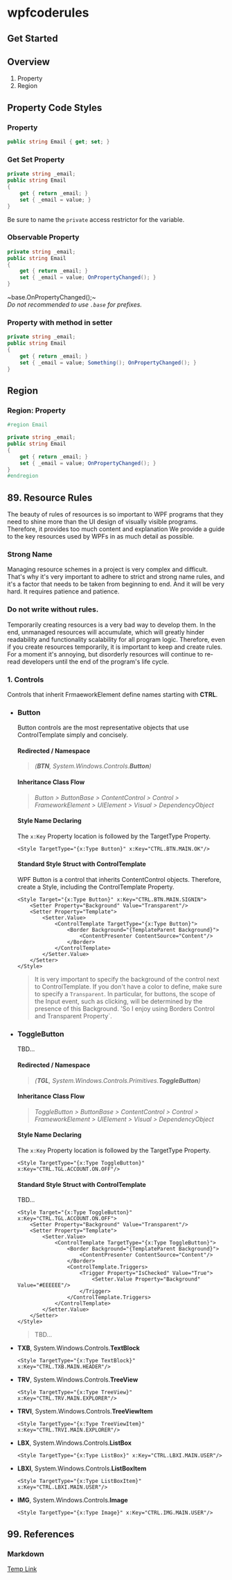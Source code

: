 # wpfcoderules

## Get Started
## Overview
1. Property
2. Region
## Property Code Styles

### Property
```csharp
public string Email { get; set; }
```

### Get Set Property
```csharp
private string _email;
public string Email 
{ 
    get { return _email; } 
    set { _email = value; } 
}
```
Be sure to name the `private` access restrictor for the variable.
### Observable Property
```csharp
private string _email;
public string Email 
{ 
    get { return _email; } 
    set { _email = value; OnPropertyChanged(); } 
}
```
~base.OnPropertyChanged();~   
*Do not recommended to use `.base` for prefixes.*

### Property with method in setter
```csharp
private string _email;
public string Email 
{ 
    get { return _email; } 
    set { _email = value; Something(); OnPropertyChanged(); } 
}
```

## Region

### Region: Property
```csharp
#region Email

private string _email;
public string Email
{
    get { return _email; }
    set { _email = value; OnPropertyChanged(); }
}
#endregion
```

## 89. Resource Rules
The beauty of rules of resources is so important to WPF programs that they need to shine more than the UI design of visually visible programs. Therefore, it provides too much content and explanation We provide a guide to the key resources used by WPFs in as much detail as possible.
### Strong Name
Managing resource schemes in a project is very complex and difficult. That's why it's very important to adhere to strict and strong name rules, and it's a factor that needs to be taken from beginning to end. And it will be very hard. It requires patience and patience.
### Do not write without rules.
Temporarily creating resources is a very bad way to develop them. In the end, unmanaged resources will accumulate, which will greatly hinder readability and functionality scalability for all program logic. Therefore, even if you create resources temporarily, it is important to keep and create rules. For a moment it's annoying, but disorderly resources will continue to re-read developers until the end of the program's life cycle.
### 1. Controls
Controls that inherit FrmaeworkElement define names starting with **CTRL**.
   
* ### Button   
  Button controls are the most representative objects that use ControlTemplate simply and concisely.
  #### Redirected / Namespace
  > *(**BTN**, System.Windows.Controls.**Button**)*   
  #### Inheritance Class Flow
  > *Button > ButtonBase > ContentControl > Control > FrameworkElement > UIElement > Visual > DependencyObject*
  
  #### Style Name Declaring
  The `x:Key` Property location is followed by the TargetType Property. 
  ```xaml
  <Style TargetType="{x:Type Button}" x:Key="CTRL.BTN.MAIN.OK"/>
  ```
  

  #### Standard Style Struct with ControlTemplate
  WPF Button is a control that inherits ContentControl objects. Therefore, create a Style, including the ControlTemplate Property.
  ```xaml
  <Style Target="{x:Type Button}" x:Key="CTRL.BTN.MAIN.SIGNIN">
      <Setter Property="Background" Value="Transparent"/>
      <Setter Property="Template">
          <Setter.Value>
              <ControlTemplate TargetType="{x:Type Button}">
                  <Border Background="{TemplateParent Background}">
                      <ContentPresenter ContentSource="Content"/>
                  </Border>
              </ControlTemplate>
          </Setter.Value>
      </Setter>
  </Style>
  ```
  > It is very important to specify the background of the control next to ControlTemplate. If you don't have a color to define, make sure to specify a `Transparent`. In particular, for buttons, the scope of the Input event, such as clicking, will be determined by the presence of this Background. 'So I enjoy using Borders Control and Transparent Property`.
  
* ### ToggleButton
  TBD...
  #### Redirected / Namespace
  > *(**TGL**, System.Windows.Controls.Primitives.**ToggleButton**)*   
  #### Inheritance Class Flow
  > *ToggleButton > ButtonBase > ContentControl > Control > FrameworkElement > UIElement > Visual > DependencyObject*

  #### Style Name Declaring
  The `x:Key` Property location is followed by the TargetType Property. 
  ```xaml
  <Style TargetType="{x:Type ToggleButton}" x:Key="CTRL.TGL.ACCOUNT.ON.OFF"/>
  ```
  
  #### Standard Style Struct with ControlTemplate
  TBD...
  ```xaml
  <Style Target="{x:Type ToggleButton}" x:Key="CTRL.TGL.ACCOUNT.ON.OFF">
      <Setter Property="Background" Value="Transparent"/>
      <Setter Property="Template">
          <Setter.Value>
              <ControlTemplate TargetType="{x:Type ToggleButton}">
                  <Border Background="{TemplateParent Background}">
                      <ContentPresenter ContentSource="Content"/>
                  </Border>
                  <ControlTemplate.Triggers>
                      <Trigger Property="IsChecked" Value="True">
                          <Setter.Value Property="Background" Value="#EEEEEE"/>
                      </Trigger>
                  </ControlTemplate.Triggers>
              </ControlTemplate>
          </Setter.Value>
      </Setter>
  </Style>
  ```
  > TBD...
  
  
  
* **TXB**, System.Windows.Controls.**TextBlock**   

  ```xaml
  <Style TargetType="{x:Type TextBlock}" x:Key="CTRL.TXB.MAIN.HEADER"/>
  ```
  
* **TRV**, System.Windows.Controls.**TreeView**   

  ```xaml
  <Style TargetType="{x:Type TreeView}" x:Key="CTRL.TRV.MAIN.EXPLORER"/>
  ```
  
* **TRVI**, System.Windows.Controls.**TreeViewItem**   

  ```xaml
  <Style TargetType="{x:Type TreeViewItem}" x:Key="CTRL.TRVI.MAIN.EXPLORER"/>
  ```
  
* **LBX**, System.Windows.Controls.**ListBox**   

  ```xaml
  <Style TargetType="{x:Type ListBox}" x:Key="CTRL.LBXI.MAIN.USER"/>
  ```
  
* **LBXI**, System.Windows.Controls.**ListBoxItem**   

  ```xaml
  <Style TargetType="{x:Type ListBoxItem}" x:Key="CTRL.LBXI.MAIN.USER"/>
  ```
  
* **IMG**, System.Windows.Controls.**Image**

  ```xaml
  <Style TargetType="{x:Type Image}" x:Key="CTRL.IMG.MAIN.USER"/>
  ```
  

## 99. References
### Markdown
[Temp Link](https://docs.microsoft.com/en-us/windows/communitytoolkit/parsers/markdownparser)
